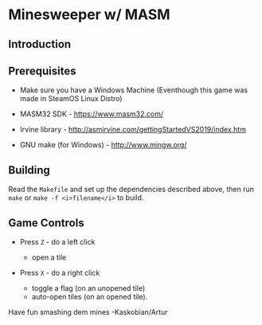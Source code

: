 Minesweeper w/ MASM
===================
Introduction
------------

Prerequisites
-------------
* Make sure you have a Windows Machine (Eventhough this game was made in SteamOS Linux Distro)

* MASM32 SDK - https://www.masm32.com/

* Irvine library - http://asmirvine.com/gettingStartedVS2019/index.htm

* GNU make (for Windows) - http://www.mingw.org/

Building
--------

Read the `Makefile` and set up the dependencies described above, then run `make` or `make -f <i>filename</i>` to build.

Game Controls
-------------

* Press `Z` - do a left click
  * open a tile

* Press `X` - do a right click
  * toggle a flag (on an unopened tile)
  * auto-open tiles (on an opened tile).


Have fun smashing dem mines
-Kaskobian/Artur